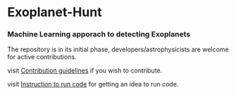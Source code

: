 # Exoplanet-Hunt

### Machine Learning apporach to detecting Exoplanets

The repository is in its initial phase, developers/astrophysicists are welcome for active contributions.

visit [Contribution guidelines](https://github.com/STAC-IITMandi/Exoplanet-Hunt/blob/master/CONTRIBUTING.md)
if you wish to contribute.

visit [Instruction to run code](https://github.com/lalitnarayanmudgal/Exoplanet-Hunt/blob/master/Instructions.rst) for getting an idea to run code.
